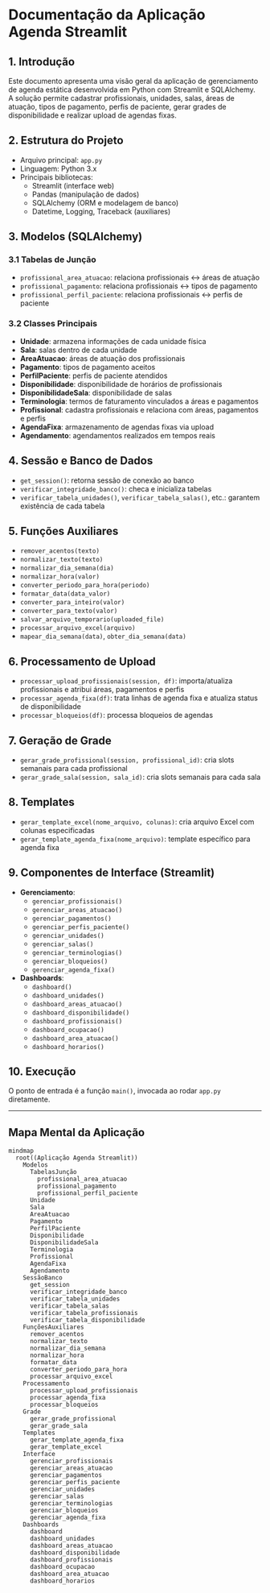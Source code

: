 # Documentação da Aplicação Agenda Streamlit

## 1. Introdução
Este documento apresenta uma visão geral da aplicação de gerenciamento de agenda estática desenvolvida em Python com Streamlit e SQLAlchemy. A solução permite cadastrar profissionais, unidades, salas, áreas de atuação, tipos de pagamento, perfis de paciente, gerar grades de disponibilidade e realizar upload de agendas fixas.

## 2. Estrutura do Projeto
- Arquivo principal: `app.py`
- Linguagem: Python 3.x
- Principais bibliotecas:
  - Streamlit (interface web)
  - Pandas (manipulação de dados)
  - SQLAlchemy (ORM e modelagem de banco)
  - Datetime, Logging, Traceback (auxiliares)

## 3. Modelos (SQLAlchemy)
### 3.1 Tabelas de Junção
- `profissional_area_atuacao`: relaciona profissionais ↔ áreas de atuação
- `profissional_pagamento`: relaciona profissionais ↔ tipos de pagamento
- `profissional_perfil_paciente`: relaciona profissionais ↔ perfis de paciente

### 3.2 Classes Principais
- **Unidade**: armazena informações de cada unidade física
- **Sala**: salas dentro de cada unidade
- **AreaAtuacao**: áreas de atuação dos profissionais
- **Pagamento**: tipos de pagamento aceitos
- **PerfilPaciente**: perfis de paciente atendidos
- **Disponibilidade**: disponibilidade de horários de profissionais
- **DisponibilidadeSala**: disponibilidade de salas
- **Terminologia**: termos de faturamento vinculados a áreas e pagamentos
- **Profissional**: cadastra profissionais e relaciona com áreas, pagamentos e perfis
- **AgendaFixa**: armazenamento de agendas fixas via upload
- **Agendamento**: agendamentos realizados em tempos reais

## 4. Sessão e Banco de Dados
- `get_session()`: retorna sessão de conexão ao banco
- `verificar_integridade_banco()`: checa e inicializa tabelas
- `verificar_tabela_unidades()`, `verificar_tabela_salas()`, etc.: garantem existência de cada tabela

## 5. Funções Auxiliares
- `remover_acentos(texto)`
- `normalizar_texto(texto)`
- `normalizar_dia_semana(dia)`
- `normalizar_hora(valor)`
- `converter_periodo_para_hora(periodo)`
- `formatar_data(data_valor)`
- `converter_para_inteiro(valor)`
- `converter_para_texto(valor)`
- `salvar_arquivo_temporario(uploaded_file)`
- `processar_arquivo_excel(arquivo)`
- `mapear_dia_semana(data)`, `obter_dia_semana(data)`

## 6. Processamento de Upload
- `processar_upload_profissionais(session, df)`: importa/atualiza profissionais e atribui áreas, pagamentos e perfis
- `processar_agenda_fixa(df)`: trata linhas de agenda fixa e atualiza status de disponibilidade
- `processar_bloqueios(df)`: processa bloqueios de agendas

## 7. Geração de Grade
- `gerar_grade_profissional(session, profissional_id)`: cria slots semanais para cada profissional
- `gerar_grade_sala(session, sala_id)`: cria slots semanais para cada sala

## 8. Templates
- `gerar_template_excel(nome_arquivo, colunas)`: cria arquivo Excel com colunas especificadas
- `gerar_template_agenda_fixa(nome_arquivo)`: template específico para agenda fixa

## 9. Componentes de Interface (Streamlit)
- **Gerenciamento**:
  - `gerenciar_profissionais()`
  - `gerenciar_areas_atuacao()`
  - `gerenciar_pagamentos()`
  - `gerenciar_perfis_paciente()`
  - `gerenciar_unidades()`
  - `gerenciar_salas()`
  - `gerenciar_terminologias()`
  - `gerenciar_bloqueios()`
  - `gerenciar_agenda_fixa()`
- **Dashboards**:
  - `dashboard()`
  - `dashboard_unidades()`
  - `dashboard_areas_atuacao()`
  - `dashboard_disponibilidade()`
  - `dashboard_profissionais()`
  - `dashboard_ocupacao()`
  - `dashboard_area_atuacao()`
  - `dashboard_horarios()`

## 10. Execução
O ponto de entrada é a função `main()`, invocada ao rodar `app.py` diretamente.

---

## Mapa Mental da Aplicação
```mermaid
mindmap
  root((Aplicação Agenda Streamlit))
    Modelos
      TabelasJunção
        profissional_area_atuacao
        profissional_pagamento
        profissional_perfil_paciente
      Unidade
      Sala
      AreaAtuacao
      Pagamento
      PerfilPaciente
      Disponibilidade
      DisponibilidadeSala
      Terminologia
      Profissional
      AgendaFixa
      Agendamento
    SessãoBanco
      get_session
      verificar_integridade_banco
      verificar_tabela_unidades
      verificar_tabela_salas
      verificar_tabela_profissionais
      verificar_tabela_disponibilidade
    FunçõesAuxiliares
      remover_acentos
      normalizar_texto
      normalizar_dia_semana
      normalizar_hora
      formatar_data
      converter_periodo_para_hora
      processar_arquivo_excel
    Processamento
      processar_upload_profissionais
      processar_agenda_fixa
      processar_bloqueios
    Grade
      gerar_grade_profissional
      gerar_grade_sala
    Templates
      gerar_template_agenda_fixa
      gerar_template_excel
    Interface
      gerenciar_profissionais
      gerenciar_areas_atuacao
      gerenciar_pagamentos
      gerenciar_perfis_paciente
      gerenciar_unidades
      gerenciar_salas
      gerenciar_terminologias
      gerenciar_bloqueios
      gerenciar_agenda_fixa
    Dashboards
      dashboard
      dashboard_unidades
      dashboard_areas_atuacao
      dashboard_disponibilidade
      dashboard_profissionais
      dashboard_ocupacao
      dashboard_area_atuacao
      dashboard_horarios
``` 